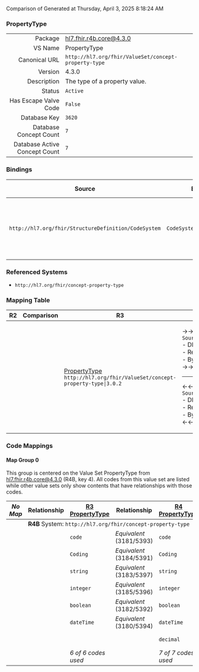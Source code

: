 Comparison of 
Generated at Thursday, April 3, 2025 8:18:24 AM

### PropertyType

|      |     |
| ---: | --- |
| Package | hl7.fhir.r4b.core@4.3.0 |
| VS Name | PropertyType |
| Canonical URL | `http://hl7.org/fhir/ValueSet/concept-property-type` |
| Version | 4.3.0 |
| Description | The type of a property value. |
| Status | `Active` |
| Has Escape Valve Code | `False` |
| Database Key | `3620` |
| Database Concept Count | `7` |
| Database Active Concept Count | `7` |
### Bindings

| Source | Element | Binding | Strength | Element Short |
| ------ | ------- | ------- | -------- | ------------- |
| `http://hl7.org/fhir/StructureDefinition/CodeSystem` | `CodeSystem.property.type` | `http://hl7.org/fhir/ValueSet/concept-property-type\|4.3.0` | `Required` | code \| Coding \| string \| integer \| boolean \| dateTime \| decimal |

### Referenced Systems

* `http://hl7.org/fhir/concept-property-type`
### Mapping Table

| R2 | Comparison | R3 | Comparison | R4 | Comparison | R4B | Comparison | R5
| --- | --- | --- | --- | --- | --- | --- | --- | ---
| | | [PropertyType](/docs/R3/ValueSets/PropertyType.md)<br/> `http://hl7.org/fhir/ValueSet/concept-property-type\|3.0.2` | →→→→→→→<br/>`SourceIsNarrowerThanTarget`<br/>- DBKey: `384`<br/>- Reviewed: `n/a`<br/>- By: `n/a`<br/>→→→→→→→<hr/>←←←←←←←<br/>`SourceIsBroaderThanTarget`<br/>- DBKey: `607`<br/>- Reviewed: `n/a`<br/>- By: `n/a`<br/>←←←←←←←| [PropertyType](/docs/R4/ValueSets/PropertyType.md)<br/> `http://hl7.org/fhir/ValueSet/concept-property-type\|4.0.1` | →→→→→→→<br/>`Equivalent`<br/>- DBKey: `1431`<br/>- Reviewed: `n/a`<br/>- By: `n/a`<br/>→→→→→→→<hr/>←←←←←←←<br/>`Equivalent`<br/>- DBKey: `1432`<br/>- Reviewed: `n/a`<br/>- By: `n/a`<br/>←←←←←←←| [PropertyType](/docs/R4B/ValueSets/PropertyType.md)<br/> `http://hl7.org/fhir/ValueSet/concept-property-type\|4.3.0` | →→→→→→→<br/>`Equivalent`<br/>- DBKey: `829`<br/>- Reviewed: `n/a`<br/>- By: `n/a`<br/>→→→→→→→<hr/>←←←←←←←<br/>`Equivalent`<br/>- DBKey: `1090`<br/>- Reviewed: `n/a`<br/>- By: `n/a`<br/>←←←←←←←| [PropertyType](/docs/R5/ValueSets/PropertyType.md)<br/> `http://hl7.org/fhir/ValueSet/concept-property-type\|5.0.0` 

### Code Mappings


#### Map Group 0

This group is centered on the Value Set PropertyType from hl7.fhir.r4b.core@4.3.0 (R4B, key 4).
All codes from this value set are listed while other value sets only show contents that have relationships with those codes.

| *No Map* | Relationship | [R3 PropertyType](/docs/R3/ValueSets/PropertyType.md)| Relationship | [R4 PropertyType](/docs/R4/ValueSets/PropertyType.md)| Relationship | R4B PropertyType| Relationship | [R5 PropertyType](/docs/R5/ValueSets/PropertyType.md)
| --- | --- | --- | --- | --- | --- | --- | --- | ---
| <td colspan="8">**R4B** System: `http://hl7.org/fhir/concept-property-type`
| | | `code`| _Equivalent_ <br/>(3181/5393)| `code`| _Equivalent_ <br/>(14732/14733)| **`code`**| _Equivalent_ <br/>(7739/10043)| `code`
| | | `Coding`| _Equivalent_ <br/>(3184/5391)| `Coding`| _Equivalent_ <br/>(14734/14735)| **`Coding`**| _Equivalent_ <br/>(7742/10046)| `Coding`
| | | `string`| _Equivalent_ <br/>(3183/5397)| `string`| _Equivalent_ <br/>(14736/14737)| **`string`**| _Equivalent_ <br/>(7741/10045)| `string`
| | | `integer`| _Equivalent_ <br/>(3185/5396)| `integer`| _Equivalent_ <br/>(14738/14739)| **`integer`**| _Equivalent_ <br/>(7743/10047)| `integer`
| | | `boolean`| _Equivalent_ <br/>(3182/5392)| `boolean`| _Equivalent_ <br/>(14740/14741)| **`boolean`**| _Equivalent_ <br/>(7740/10044)| `boolean`
| | | `dateTime`| _Equivalent_ <br/>(3180/5394)| `dateTime`| _Equivalent_ <br/>(14742/14743)| **`dateTime`**| _Equivalent_ <br/>(7738/10042)| `dateTime`
| | | | | `decimal`| _Equivalent_ <br/>(14744/14745)| **`decimal`**| _Equivalent_ <br/>(7744/10048)| `decimal`
| | | *6 of 6 codes used* | | *7 of 7 codes used* | | *7 of 7 codes used* | | *7 of 7 codes used* 

